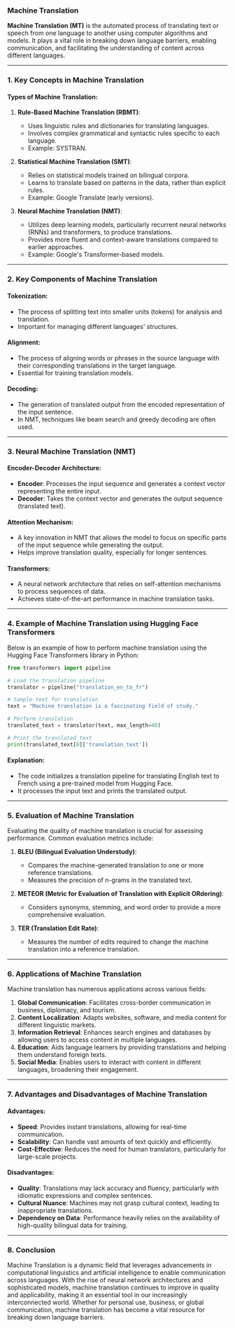 ### Machine Translation

**Machine Translation (MT)** is the automated process of translating text or speech from one language to another using computer algorithms and models. It plays a vital role in breaking down language barriers, enabling communication, and facilitating the understanding of content across different languages.

---

### 1. **Key Concepts in Machine Translation**

#### Types of Machine Translation:
1. **Rule-Based Machine Translation (RBMT)**:
   - Uses linguistic rules and dictionaries for translating languages.
   - Involves complex grammatical and syntactic rules specific to each language.
   - Example: SYSTRAN.

2. **Statistical Machine Translation (SMT)**:
   - Relies on statistical models trained on bilingual corpora.
   - Learns to translate based on patterns in the data, rather than explicit rules.
   - Example: Google Translate (early versions).

3. **Neural Machine Translation (NMT)**:
   - Utilizes deep learning models, particularly recurrent neural networks (RNNs) and transformers, to produce translations.
   - Provides more fluent and context-aware translations compared to earlier approaches.
   - Example: Google's Transformer-based models.

---

### 2. **Key Components of Machine Translation**

#### Tokenization:
- The process of splitting text into smaller units (tokens) for analysis and translation.
- Important for managing different languages' structures.

#### Alignment:
- The process of aligning words or phrases in the source language with their corresponding translations in the target language.
- Essential for training translation models.

#### Decoding:
- The generation of translated output from the encoded representation of the input sentence.
- In NMT, techniques like beam search and greedy decoding are often used.

---

### 3. **Neural Machine Translation (NMT)**

#### Encoder-Decoder Architecture:
- **Encoder**: Processes the input sequence and generates a context vector representing the entire input.
- **Decoder**: Takes the context vector and generates the output sequence (translated text).

#### Attention Mechanism:
- A key innovation in NMT that allows the model to focus on specific parts of the input sequence while generating the output.
- Helps improve translation quality, especially for longer sentences.

#### Transformers:
- A neural network architecture that relies on self-attention mechanisms to process sequences of data.
- Achieves state-of-the-art performance in machine translation tasks.

---

### 4. **Example of Machine Translation using Hugging Face Transformers**

Below is an example of how to perform machine translation using the Hugging Face Transformers library in Python:

```python
from transformers import pipeline

# Load the translation pipeline
translator = pipeline("translation_en_to_fr")

# Sample text for translation
text = "Machine translation is a fascinating field of study."

# Perform translation
translated_text = translator(text, max_length=40)

# Print the translated text
print(translated_text[0]['translation_text'])
```

#### Explanation:
- The code initializes a translation pipeline for translating English text to French using a pre-trained model from Hugging Face.
- It processes the input text and prints the translated output.

---

### 5. **Evaluation of Machine Translation**

Evaluating the quality of machine translation is crucial for assessing performance. Common evaluation metrics include:

1. **BLEU (Bilingual Evaluation Understudy)**:
   - Compares the machine-generated translation to one or more reference translations.
   - Measures the precision of n-grams in the translated text.

2. **METEOR (Metric for Evaluation of Translation with Explicit ORdering)**:
   - Considers synonyms, stemming, and word order to provide a more comprehensive evaluation.

3. **TER (Translation Edit Rate)**:
   - Measures the number of edits required to change the machine translation into a reference translation.

---

### 6. **Applications of Machine Translation**

Machine translation has numerous applications across various fields:

1. **Global Communication**: Facilitates cross-border communication in business, diplomacy, and tourism.
2. **Content Localization**: Adapts websites, software, and media content for different linguistic markets.
3. **Information Retrieval**: Enhances search engines and databases by allowing users to access content in multiple languages.
4. **Education**: Aids language learners by providing translations and helping them understand foreign texts.
5. **Social Media**: Enables users to interact with content in different languages, broadening their engagement.

---

### 7. **Advantages and Disadvantages of Machine Translation**

#### Advantages:
- **Speed**: Provides instant translations, allowing for real-time communication.
- **Scalability**: Can handle vast amounts of text quickly and efficiently.
- **Cost-Effective**: Reduces the need for human translators, particularly for large-scale projects.

#### Disadvantages:
- **Quality**: Translations may lack accuracy and fluency, particularly with idiomatic expressions and complex sentences.
- **Cultural Nuance**: Machines may not grasp cultural context, leading to inappropriate translations.
- **Dependency on Data**: Performance heavily relies on the availability of high-quality bilingual data for training.

---

### 8. **Conclusion**

Machine Translation is a dynamic field that leverages advancements in computational linguistics and artificial intelligence to enable communication across languages. With the rise of neural network architectures and sophisticated models, machine translation continues to improve in quality and applicability, making it an essential tool in our increasingly interconnected world. Whether for personal use, business, or global communication, machine translation has become a vital resource for breaking down language barriers.